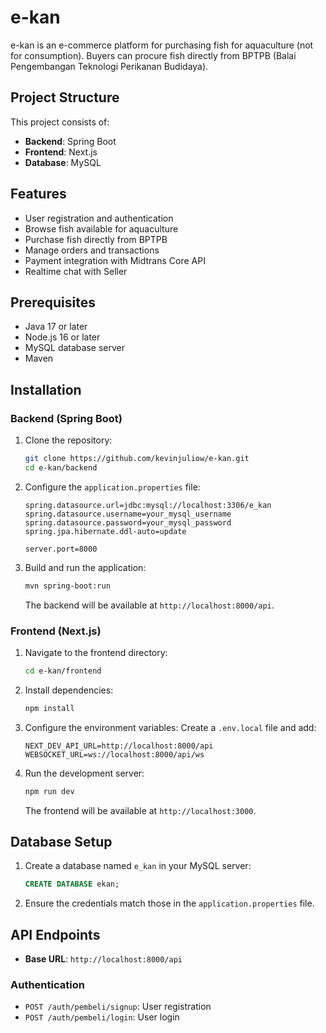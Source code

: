 # e-kan

e-kan is an e-commerce platform for purchasing fish for aquaculture (not for consumption). Buyers can procure fish directly from BPTPB (Balai Pengembangan Teknologi Perikanan Budidaya).

## Project Structure

This project consists of:

- **Backend**: Spring Boot
- **Frontend**: Next.js
- **Database**: MySQL

## Features

- User registration and authentication
- Browse fish available for aquaculture
- Purchase fish directly from BPTPB
- Manage orders and transactions
- Payment integration with Midtrans Core API
- Realtime chat with Seller

## Prerequisites

- Java 17 or later
- Node.js 16 or later
- MySQL database server
- Maven

## Installation

### Backend (Spring Boot)
1. Clone the repository:
   ```bash
   git clone https://github.com/kevinjuliow/e-kan.git
   cd e-kan/backend
   ```

2. Configure the `application.properties` file:
   ```properties
   spring.datasource.url=jdbc:mysql://localhost:3306/e_kan
   spring.datasource.username=your_mysql_username
   spring.datasource.password=your_mysql_password
   spring.jpa.hibernate.ddl-auto=update

   server.port=8000
   ```

3. Build and run the application:
   ```bash
   mvn spring-boot:run
   ```

   The backend will be available at `http://localhost:8000/api`.

### Frontend (Next.js)
1. Navigate to the frontend directory:
   ```bash
   cd e-kan/frontend
   ```

2. Install dependencies:
   ```bash
   npm install
   ```

3. Configure the environment variables:
   Create a `.env.local` file and add:
   ```env
   NEXT_DEV_API_URL=http://localhost:8000/api
   WEBSOCKET_URL=ws://localhost:8000/api/ws
   ```

4. Run the development server:
   ```bash
   npm run dev
   ```

   The frontend will be available at `http://localhost:3000`.
    
## Database Setup

1. Create a database named `e_kan` in your MySQL server:
   ```sql
   CREATE DATABASE ekan;
   ```

2. Ensure the credentials match those in the `application.properties` file.

## API Endpoints

- **Base URL**: `http://localhost:8000/api`

### Authentication
- `POST /auth/pembeli/signup`: User registration
- `POST /auth/pembeli/login`: User login


